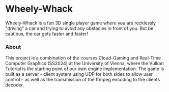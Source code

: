 # Wheely-Whack

Wheely-Whack is a fun 3D single player game where you are recklessly "driving" a car and trying to avoid any obstacles in front of you.
But be cautious, the car gets faster and faster!

### About
This project is a combination of the courses Cloud-Gaming and Real-Time Computer Graphics (SS2024) at the University of Vienna, where the Vulkan Tutorial is the starting point of our own engine implementation. The game is built as a server - client system using UDP for both sides to allow user control - as well as the transmission of the ffmpeg encoding to the clients decoder.